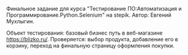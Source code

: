 Финальное задание для курса "Тестирование ПО:Автоматизация и Программирование.Python.Selenium" на stepik.
Автор: Евгений Мухлыгин.

Объект тестирования: базовый бизнес путь в веб-магазине https://blizko.ru/. 
Проверяется: выбор продукта, добавление его в корзину, переход на финальную страницу оформления покупки.
